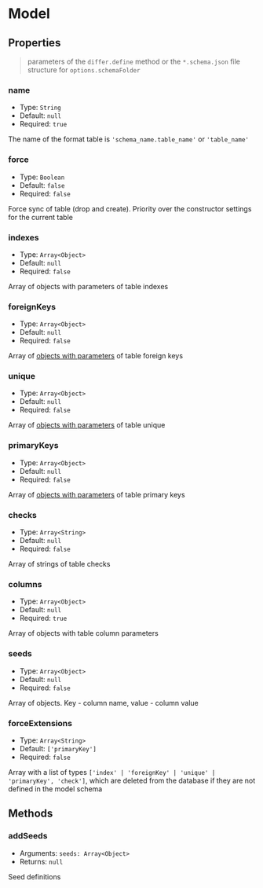 # Model

## Properties

> parameters of the `differ.define` method or the `*.schema.json` file structure for `options.schemaFolder`

### name

* Type: `String`
* Default: `null`
* Required: `true`

The name of the format table is `'schema_name.table_name'` or `'table_name'`

### force

* Type: `Boolean`
* Default: `false`
* Required: `false`

Force sync of table (drop and create). Priority over the constructor settings for the current table

### indexes

* Type: `Array<Object>`
* Default: `null`
* Required: `false`

Array of objects with parameters of table indexes

### foreignKeys

* Type: `Array<Object>`
* Default: `null`
* Required: `false`

Array of [objects with parameters](foreign-key.md) of table foreign keys

### unique

* Type: `Array<Object>`
* Default: `null`
* Required: `false`

Array of [objects with parameters](unique.md) of table unique

### primaryKeys

* Type: `Array<Object>`
* Default: `null`
* Required: `false`

Array of [objects with parameters](primaryKey.md) of table primary keys

### checks

* Type: `Array<String>`
* Default: `null`
* Required: `false`

Array of strings of table checks

### columns

* Type: `Array<Object>`
* Default: `null`
* Required: `true`

Array of objects with table column parameters

### seeds

* Type: `Array<Object>`
* Default: `null`
* Required: `false`

Array of objects. Key - column name, value - column value

### forceExtensions

* Type: `Array<String>`
* Default: `['primaryKey']`
* Required: `false`

Array with a list of types `['index' | 'foreignKey' | 'unique' | 'primaryKey', 'check']`, which are deleted from the database if they are not defined in the model schema

## Methods

### addSeeds

* Arguments: `seeds: Array<Object>`
* Returns: `null`

Seed definitions
